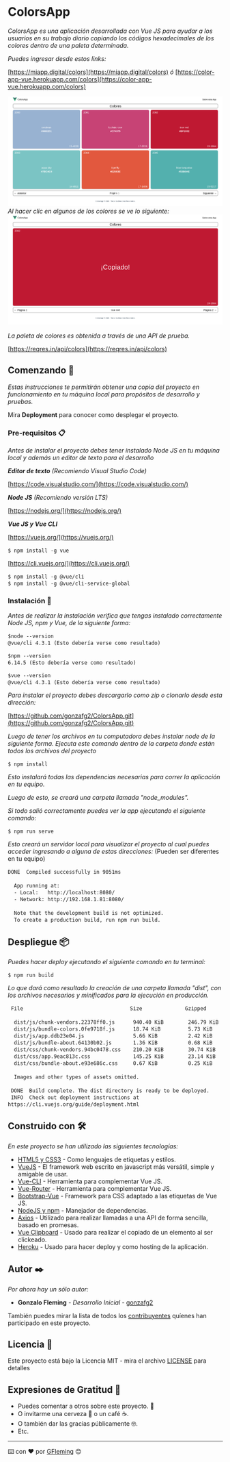 # ColorsApp

_ColorsApp es una aplicación desarrollada con Vue JS para ayudar a los usuarios en su trabajo diario copiando los códigos hexadecimales de los colores dentro de una paleta determinada._

_Puedes ingresar desde estos links:_

[https://miapp.digital/colors](https://miapp.digital/colors) 
_ó_ 
[https://color-app-vue.herokuapp.com/colors](https://color-app-vue.herokuapp.com/colors)

![](https://raw.githubusercontent.com/gonzafg2/ColorsApp/master/colorsapp.png)
_Al hacer clic en algunos de los colores se ve lo siguiente:_
![](https://raw.githubusercontent.com/gonzafg2/ColorsApp/master/colorsapp2.png)

_La paleta de colores es obtenida a través de una API de prueba._
<!-- ``` -->
[https://reqres.in/api/colors](https://reqres.in/api/colors)

<!-- ``` -->
## Comenzando 🚀

_Estas instrucciones te permitirán obtener una copia del proyecto en funcionamiento en tu máquina local para propósitos de desarrollo y pruebas._

Mira **Deployment** para conocer como desplegar el proyecto.


### Pre-requisitos 📋

_Antes de instalar el proyecto debes tener instalado Node JS en tu máquina local y además un editor de texto para el desarrollo_

***Editor de texto*** _(Recomiendo Visual Studio Code)_
<!-- ``` -->
[https://code.visualstudio.com/](https://code.visualstudio.com/)
<!-- ``` -->
***Node JS*** _(Recomiendo versión LTS)_
<!-- ``` -->
[https://nodejs.org/](https://nodejs.org/)
<!-- ``` -->
***Vue JS y Vue CLI***

[https://vuejs.org/](https://vuejs.org/)

```
$ npm install -g vue
```
[https://cli.vuejs.org/](https://cli.vuejs.org/)
```
$ npm install -g @vue/cli
$ npm install -g @vue/cli-service-global
```
### Instalación 🔧
_Antes de realizar la instalación verifica que tengas instalado correctamente Node JS, npm y Vue, de la siguiente forma:_
```
$node --version
@vue/cli 4.3.1 (Esto debería verse como resultado)
```
```
$npm --version
6.14.5 (Esto debería verse como resultado)
```
```
$vue --version
@vue/cli 4.3.1 (Esto debería verse como resultado)
```
_Para instalar el proyecto debes descargarlo como zip o clonarlo desde esta dirección:_
<!-- ``` -->
[https://github.com/gonzafg2/ColorsApp.git](https://github.com/gonzafg2/ColorsApp.git)
<!-- ``` -->

_Luego de tener los archivos en tu computadora debes instalar node de la siguiente forma. Ejecuta este comando dentro de la carpeta donde están todos los archivos del proyecto_
```
$ npm install
```
_Esto instalará todas las dependencias necesarias para correr la aplicación en tu equipo._

_Luego de esto, se creará una carpeta llamada "node_modules"._

_Si todo salió correctamente puedes ver la app ejecutando el siguiente comando:_
```
$ npm run serve
```
_Esto creará un servidor local para visualizar el proyecto al cual puedes acceder ingresando a alguna de estas direcciones:_ (Pueden ser diferentes en tu equipo)
```
DONE  Compiled successfully in 9051ms 

  App running at:
  - Local:   http://localhost:8080/ 
  - Network: http://192.168.1.81:8080/

  Note that the development build is not optimized.
  To create a production build, run npm run build.
```

## Despliegue 📦

_Puedes hacer deploy ejecutando el siguiente comando en tu terminal:_
```
$ npm run build
```
_Lo que dará como resultado la creación de una carpeta llamada "dist", con los archivos necesarios y minificados para la ejecución en producción._
```
 File                                   Size              Gzipped

  dist/js/chunk-vendors.22378ff0.js      940.40 KiB        246.79 KiB
  dist/js/bundle-colors.0fe9718f.js      18.74 KiB         5.73 KiB
  dist/js/app.ddb23e04.js                5.66 KiB          2.42 KiB
  dist/js/bundle-about.64130b02.js       1.36 KiB          0.68 KiB
  dist/css/chunk-vendors.94bc0478.css    210.20 KiB        30.74 KiB
  dist/css/app.9eac813c.css              145.25 KiB        23.14 KiB
  dist/css/bundle-about.e93e686c.css     0.67 KiB          0.25 KiB

  Images and other types of assets omitted.

 DONE  Build complete. The dist directory is ready to be deployed.
 INFO  Check out deployment instructions at https://cli.vuejs.org/guide/deployment.html
```

## Construido con 🛠️

_En este proyecto se han utilizado las siguientes tecnologías:_

* [HTML5 y CSS3](https://www.w3.org/) - Como lenguajes de etiquetas y estilos.
* [VueJS](https://vuejs.org/) - El framework web escrito en javascript más versátil, simple y amigable de usar.
* [Vue-CLI](https://cli.vuejs.org/) - Herramienta para complementar Vue JS.
* [Vue-Router](https://router.vuejs.org/) - Herramienta para complementar Vue JS.
* [Bootstrap-Vue](https://bootstrap-vue.org/) - Framework para CSS adaptado a las etiquetas de Vue JS.
* [NodeJS y npm](https://nodejs.org/) - Manejador de dependencias.
* [Axios](https://github.com/axios/axios) - Utilizado para realizar llamadas a una API de forma sencilla, basado en promesas.
* [Vue Clipboard](https://www.npmjs.com/package/vue-clipboards) - Usado para realizar el copiado de un elemento al ser clickeado.
* [Heroku](https://www.heroku.com) - Usado para hacer deploy y como hosting de la aplicación.

<!-- ## Contribuyendo 🖇️

Por favor lee el [CONTRIBUTING.md](https://gist.github.com/villanuevand/xxxxxx) para detalles de nuestro código de conducta, y el proceso para enviarnos pull requests. -->

<!-- ## Wiki 📖

Puedes encontrar mucho más de cómo utilizar este proyecto en nuestra [Wiki](https://github.com/tu/proyecto/wiki)

## Versionado 📌

Usamos [SemVer](http://semver.org/) para el versionado. Para todas las versiones disponibles, mira los [tags en este repositorio](https://github.com/tu/proyecto/tags). -->

## Autor ✒️

_Por ahora hay un sólo autor:_

* **Gonzalo Fleming** - *Desarrollo Inicial* - [gonzafg2](https://github.com/gonzafg2)

También puedes mirar la lista de todos los [contribuyentes](https://github.com/your/project/contributors) quíenes han participado en este proyecto. 

## Licencia 📄

Este proyecto está bajo la Licencia MIT - mira el archivo [LICENSE](https://github.com/gonzafg2/ColorsApp/blob/master/LICENSE) para detalles

## Expresiones de Gratitud 🎁

* Puedes comentar a otros sobre este proyecto. 📢
* O invitarme una cerveza 🍺 o un café ☕. 
* O también dar las gracias públicamente 🤓.
* Etc.



---
⌨️ con ❤️ por [GFleming](https://github.com/gonzafg2) 😊
